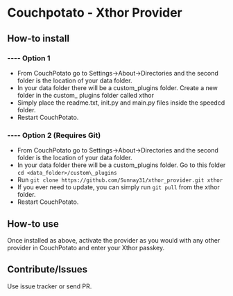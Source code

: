 Couchpotato - Xthor Provider 
============================

## How-to install
 
### ---- Option 1
  - From CouchPotato go to Settings->About->Directories and the second folder is the location of your data folder.
  - In your data folder there will be a custom\_plugins folder. Create a new folder in the custom\_ plugins folder called xthor
  - Simply place the readme.txt, init.py and main.py files inside the speedcd folder.
  - Restart CouchPotato.

### ---- Option 2 (Requires Git)
  - From CouchPotato go to Settings->About->Directories and the second folder is the location of your data folder.
  - In your data folder there will be a custom\_plugins folder. Go to this folder `cd <data_folder>/custom\_plugins`
  - Run `git clone https://github.com/Sunnay31/xthor_provider.git xthor`
  - If you ever need to update, you can simply run `git pull` from the xthor folder.
  - Restart CouchPotato.

## How-to use
Once installed as above, activate the provider as you would with any other provider in CouchPotato and enter your Xthor passkey.

## Contribute/Issues
Use issue tracker or send PR.
